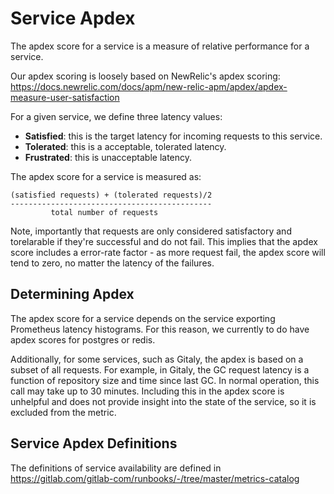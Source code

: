 # Service Apdex

The apdex score for a service is a measure of relative performance for a service.

Our apdex scoring is loosely based on NewRelic's apdex scoring: https://docs.newrelic.com/docs/apm/new-relic-apm/apdex/apdex-measure-user-satisfaction

For a given service, we define three latency values:

* **Satisfied**: this is the target latency for incoming requests to this service.
* **Tolerated**: this is a acceptable, tolerated latency.
* **Frustrated**: this is unacceptable latency.

The apdex score for a service is measured as:

```
(satisfied requests) + (tolerated requests)/2
---------------------------------------------
         total number of requests
```

Note, importantly that requests are only considered satisfactory and torelarable if they're successful and do not fail.
This implies that the apdex score includes a error-rate factor - as more request fail, the apdex score will tend to zero,
no matter the latency of the failures.

## Determining Apdex

The apdex score for a service depends on the service exporting Prometheus latency histograms. For this reason, we currently to do have
apdex scores for postgres or redis.

Additionally, for some services, such as Gitaly, the apdex is based on a subset of all requests. For example, in Gitaly, the GC
request latency is a function of repository size and time since last GC. In normal operation, this call may take up to 30 minutes.
Including this in the apdex score is unhelpful and does not provide insight into the state of the service, so it is excluded from
the metric.

## Service Apdex Definitions

The definitions of service availability are defined in https://gitlab.com/gitlab-com/runbooks/-/tree/master/metrics-catalog
